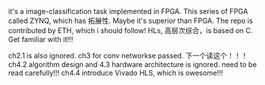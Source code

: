 it's a image-classification task implemented in FPGA.
This series of FPGA called ZYNQ, which has 拓展性. Maybe it's superior than FPGA.
The repo is contributed by ETH, which i should follow!
HLs, 高层次综合，is based on C. Get familiar with it!!!

ch2.1 is also ignored.
ch3 for conv networkse passed. 下一个读这个！！！
ch4.2 algorithm design and 4.3 hardware architecture is ignored. need to be read carefully!!!
ch4.4 introduce Vivado HLS, which is owesome!!!


